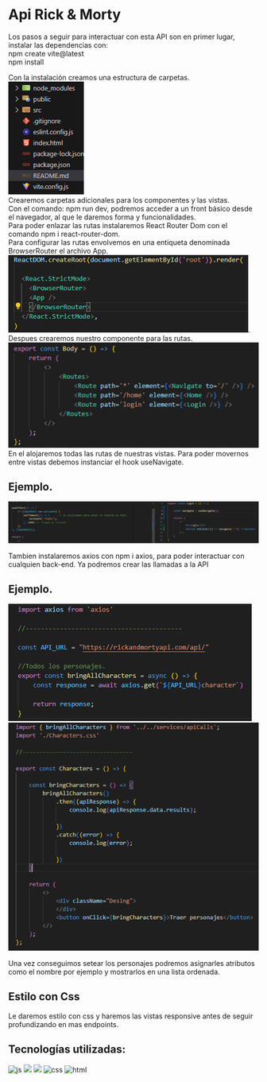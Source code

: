 # Api Rick & Morty

Los pasos a seguir para interactuar con esta API son en primer lugar, instalar las dependencias con:</br>
npm create vite@latest</br>
npm install</br>

Con la instalación creamos una estructura de carpetas.</br>
![alt text](src/images/image.png)</br>
Crearemos carpetas adicionales para los componentes y las vistas.</br>
Con el comando: npm run dev, podremos acceder a un front básico desde el navegador, al que le daremos forma y funcionalidades.</br>
Para poder enlazar las rutas instalaremos React Router Dom con el comando npm i react-router-dom. </br>
Para configurar las rutas envolvemos en una entiqueta denominada BrowserRouter el archivo App.</br>
![alt text](image.png).</br>
Despues crearemos nuestro componente para las rutas.</br>
![alt text](image-1.png)</br>
En el alojaremos todas las rutas de nuestras vistas. Para poder movernos entre  vistas debemos instanciar el hook useNavigate.</br>
## Ejemplo.
![alt text](image-2.png)</br>

Tambien instalaremos axios con npm i axios, para poder interactuar con cualquien back-end. Ya podremos crear las llamadas a la API</br>
## Ejemplo.
![alt text](image-3.png)</br>
![alt text](image-4.png)</br>

Una vez conseguimos setear los personajes podremos asignarles atributos como el nombre por ejemplo y mostrarlos en una lista ordenada.

## Estilo con Css

Le daremos estilo con css y haremos las vistas responsive antes de seguir profundizando en mas endpoints.

## Tecnologías utilizadas:

![js](https://img.shields.io/badge/JavaScript-yellow?logo=JavaScript) ![](https://img.shields.io/badge/React-ligthblue?logo=React) ![](https://img.shields.io/badge/Redux-purple?logo=Redux) ![css](https://img.shields.io/badge/CSS3-blue?logo=CSS3) ![html](https://img.shields.io/badge/html5-orange?logo=html5)